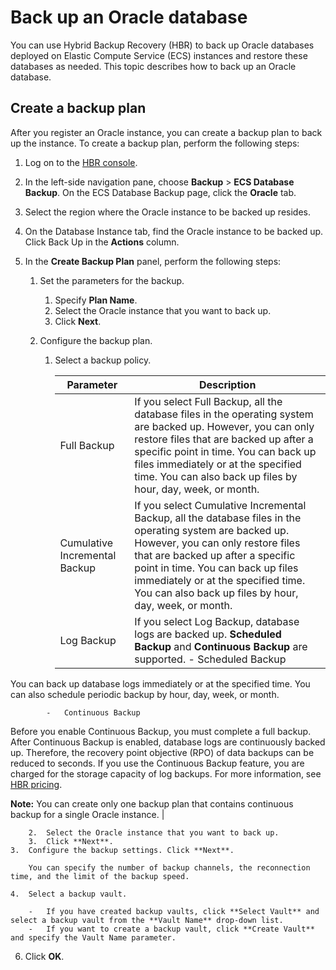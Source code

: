 # Back up an Oracle database

You can use Hybrid Backup Recovery \(HBR\) to back up Oracle databases deployed on Elastic Compute Service \(ECS\) instances and restore these databases as needed. This topic describes how to back up an Oracle database.

## Create a backup plan

After you register an Oracle instance, you can create a backup plan to back up the instance. To create a backup plan, perform the following steps:

1.  Log on to the [HBR console](https://hbr.console.aliyun.com).

2.  In the left-side navigation pane, choose **Backup** \> **ECS Database Backup**. On the ECS Database Backup page, click the **Oracle** tab.

3.  Select the region where the Oracle instance to be backed up resides.

4.  On the Database Instance tab, find the Oracle instance to be backed up. Click Back Up in the **Actions** column.

5.  In the **Create Backup Plan** panel, perform the following steps:

    1.  Set the parameters for the backup.

        1.  Specify **Plan Name**.
        2.  Select the Oracle instance that you want to back up.
        3.  Click **Next**.
    2.  Configure the backup plan.

        1.  Select a backup policy.

            |Parameter|Description|
            |---------|-----------|
            |Full Backup|If you select Full Backup, all the database files in the operating system are backed up. However, you can only restore files that are backed up after a specific point in time. You can back up files immediately or at the specified time. You can also back up files by hour, day, week, or month. |
            |Cumulative Incremental Backup|If you select Cumulative Incremental Backup, all the database files in the operating system are backed up. However, you can only restore files that are backed up after a specific point in time. You can back up files immediately or at the specified time. You can also back up files by hour, day, week, or month. |
            |Log Backup|If you select Log Backup, database logs are backed up. **Scheduled Backup** and **Continuous Backup** are supported.             -   Scheduled Backup

You can back up database logs immediately or at the specified time. You can also schedule periodic backup by hour, day, week, or month.

            -   Continuous Backup

Before you enable Continuous Backup, you must complete a full backup. After Continuous Backup is enabled, database logs are continuously backed up. Therefore, the recovery point objective \(RPO\) of data backups can be reduced to seconds. If you use the Continuous Backup feature, you are charged for the storage capacity of log backups. For more information, see [HBR pricing](https://cn.aliyun.com/price/detail/hbr).

**Note:** You can create only one backup plan that contains continuous backup for a single Oracle instance. |

        2.  Select the Oracle instance that you want to back up.
        3.  Click **Next**.
    3.  Configure the backup settings. Click **Next**.

        You can specify the number of backup channels, the reconnection time, and the limit of the backup speed.

    4.  Select a backup vault.

        -   If you have created backup vaults, click **Select Vault** and select a backup vault from the **Vault Name** drop-down list.
        -   If you want to create a backup vault, click **Create Vault** and specify the Vault Name parameter.
6.  Click **OK**.


